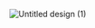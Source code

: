![Untitled design (1)](https://github.com/sam-uel-thomas/sam-uel-thomas/assets/62969375/cd757ec8-8765-467d-9106-2ac419c4ec15)


<!--
**sam-uel-thomas/sam-uel-thomas** is a ✨ _special_ ✨ repository because its `README.md` (this file) appears on your GitHub profile.

Here are some ideas to get you started:

- 🔭 I’m currently working on ...
- 🌱 I’m currently learning ...
- 👯 I’m looking to collaborate on ...
- 🤔 I’m looking for help with ...
- 💬 Ask me about ...
- 📫 How to reach me: ...
- 😄 Pronouns: ...
- ⚡ Fun fact: ...
-->
